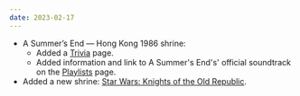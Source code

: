 ```yaml
---
date: 2023-02-17
---
```


* A Summer’s End — Hong Kong 1986 [](/shrines/asummersend/)shrine:
    * Added a [Trivia](/shrines/asummersend/trivia) page.
    * Added information and link to A Summer's End's' official soundtrack on the [Playlists](/shrines/asummersend/playlists) page.
* Added a new shrine: [Star Wars: Knights of the Old Republic](/shrines/starwarskotor/).
